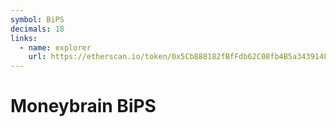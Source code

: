 ```yaml
---
symbol: BiPS
decimals: 18
links:
  - name: explorer
    url: https://etherscan.io/token/0x5Cb888182fBfFdb62C08fb4B5a343914F00FdfeE
---
```


# Moneybrain BiPS
